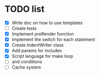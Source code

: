 # TODO list

- [x] Write doc on how to use templates
- [ ] Create tests
- [x] Implement preRender function
- [x] Implement the switch for each statement
- [x] Create IndentWriter class
- [x] Add params for includes
- [x] Script language for make loop 
- [ ] and conditions
- [ ] Cache system
